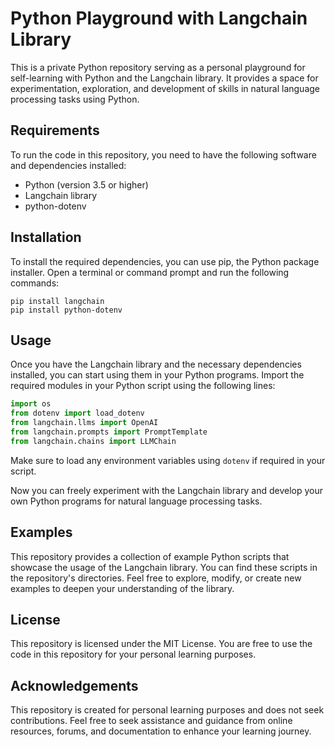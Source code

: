 # Python Playground with Langchain Library

This is a private Python repository serving as a personal playground for self-learning with Python and the Langchain library. It provides a space for experimentation, exploration, and development of skills in natural language processing tasks using Python.

## Requirements

To run the code in this repository, you need to have the following software and dependencies installed:

- Python (version 3.5 or higher)
- Langchain library
- python-dotenv

## Installation

To install the required dependencies, you can use pip, the Python package installer. Open a terminal or command prompt and run the following commands:

```shell
pip install langchain
pip install python-dotenv
```

## Usage

Once you have the Langchain library and the necessary dependencies installed, you can start using them in your Python programs. Import the required modules in your Python script using the following lines:

```python
import os
from dotenv import load_dotenv
from langchain.llms import OpenAI
from langchain.prompts import PromptTemplate
from langchain.chains import LLMChain
```

Make sure to load any environment variables using `dotenv` if required in your script.

Now you can freely experiment with the Langchain library and develop your own Python programs for natural language processing tasks.

## Examples

This repository provides a collection of example Python scripts that showcase the usage of the Langchain library. You can find these scripts in the repository's directories. Feel free to explore, modify, or create new examples to deepen your understanding of the library.

## License

This repository is licensed under the MIT License. You are free to use the code in this repository for your personal learning purposes.
## Acknowledgements

This repository is created for personal learning purposes and does not seek contributions. Feel free to seek assistance and guidance from online resources, forums, and documentation to enhance your learning journey.

